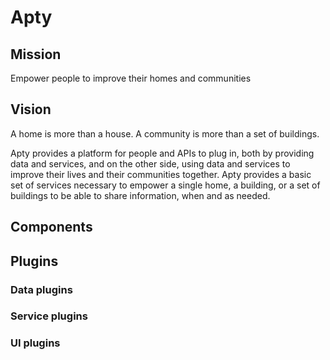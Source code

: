 # Apty

## Mission

Empower people to improve their homes and communities

## Vision

A home is more than a house. A community is more than a set of buildings.

Apty provides a platform for people and APIs to plug in, both by providing data and services, and on the other side, using data and services to improve their lives and their communities together.  Apty provides a basic set of services necessary to empower a single home, a building, or a set of buildings to be able to share information, when and as needed. 

## Components

## Plugins

### Data plugins

### Service plugins

### UI plugins
